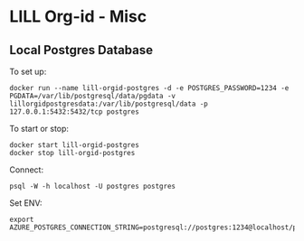 # LILL Org-id - Misc

## Local Postgres Database

To set up:

    docker run --name lill-orgid-postgres -d -e POSTGRES_PASSWORD=1234 -e PGDATA=/var/lib/postgresql/data/pgdata -v lillorgidpostgresdata:/var/lib/postgresql/data -p 127.0.0.1:5432:5432/tcp postgres

To start or stop:

    docker start lill-orgid-postgres
    docker stop lill-orgid-postgres

Connect:

    psql -W -h localhost -U postgres postgres

Set ENV:

    export AZURE_POSTGRES_CONNECTION_STRING=postgresql://postgres:1234@localhost/postgres


